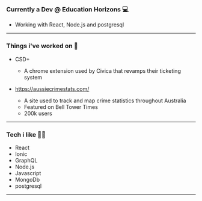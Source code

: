 ### Currently a Dev @ Education Horizons 💻
 * Working with React, Node.js and postgresql 
  *  *  *  *  *

### Things i've worked on 🔧
* CSD+
  * A chrome extension used by Civica that revamps their ticketing system

* https://aussiecrimestats.com/
  * A site used to track and map crime statistics throughout Australia
  * Featured on Bell Tower Times
  * 200k users
* *  *  *  *  *

### Tech i like 👨‍💻
- React
- Ionic
- GraphQL
- Node.js
- Javascript
- MongoDb
- postgresql
*  *  *  *  *
